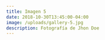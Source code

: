 ```yaml
---
title: Imagen 5
date: 2018-10-30T13:45:00-04:00
image: /uploads/gallery-5.jpg
description: Fotografía de Jhon Doe
---
```


